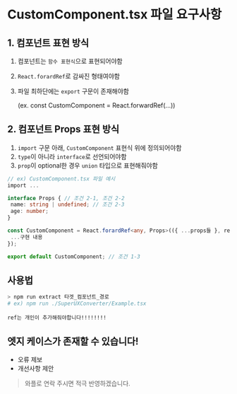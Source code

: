 
# CustomComponent.tsx 파일 요구사항
## 1. 컴포넌트 표현 방식
1. 컴포넌트는 `함수 표현식`으로 표현되어야함
2. `React.forardRef`로 감싸진 형태여야함
3. 파일 최하단에는 `export` 구문이 존재해야함

    (ex. const CustomComponent = React.forwardRef(...))
## 2. 컴포넌트 Props 표현 방식
 1. `import` 구문 아래, `CustomComponent` 표현식 위에 정의되어야함
 2. `type`이 아니라 `interface`로 선언되어야함
 3. `prop`이 optional한 경우 `union` 타입으로 표현해줘야함
 

```ts
// ex) CustomComponent.tsx 파일 예시
import ...

interface Props { // 조건 2-1, 조건 2-2
 name: string | undefined; // 조건 2-3
 age: number;
}

const CustomComponent = React.forardRef<any, Props>(({ ...props들 }, ref) => { // 조건 1-1, 조건 1-2
 ...구현 내용
});

export default CustomComponent; // 조건 1-3
```

## 사용법
```bash
> npm run extract 타겟_컴포넌트_경로
# ex) npm run ./SuperUXConverter/Example.tsx
```

`ref는 개인이 추가해줘야합니다!!!!!!!!`

## 엣지 케이스가 존재할 수 있습니다!
- 오류 제보
- 개선사항 제안

> 와플로 연락 주시면 적극 반영하겠습니다.
